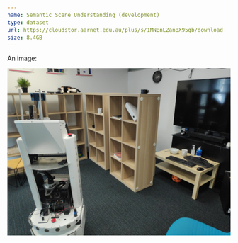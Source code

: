 ```yaml
---
name: Semantic Scene Understanding (development)
type: dataset
url: https://cloudstor.aarnet.edu.au/plus/s/1MNBnLZan8X95qb/download
size: 8.4GB
---
```


An image:

![image](/assets/dummy.jpg)
